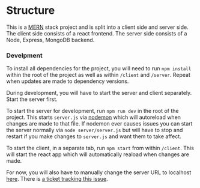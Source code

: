 # Structure

This is a [MERN](https://www.mongodb.com/mern-stack) stack project and is split into a client side and server side. 
The client side consists of a react frontend. 
The server side consists of a Node, Express, MongoDB backend.

### Develpment

To install all dependencies for the project, you will need to run `npm install` within the root of the project as well as within `/client` and `/server`. Repeat when updates are made to dependency versions.

During development, you will have to start the server and client separately. Start the server first.

To start the server for development, run `npm run dev` in the root of the project. This starts `server.js` via [nodemon](https://nodemon.io/) which will autoreload when changes are made to that file. If nodemon ever causes issues you can start the server normally via `node server/server.js` but will have to stop and restart if you make changes to `server.js` and want them to take affect.

To start the client, in a separate tab, run `npm start` from within `/client`. This will start the react app which will automatically reaload when changes are made.

For now, you will also have to manually change the server URL to localhost [here](https://github.com/DomGarguilo/LEDserver/blob/f2551469884eee1a8bd374dfb83145767c3b14d6/client/src/utils.js#L1-L2
). There is [a ticket tracking this issue](https://github.com/DomGarguilo/LEDserver/issues/46).

